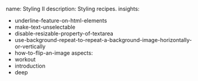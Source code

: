 name: Styling II
description: Styling recipes.
insights:
  - underline-feature-on-html-elements
  - make-text-unselectable
  - disable-resizable-property-of-textarea
  - use-background-repeat-to-repeat-a-background-image-horizontally-or-vertically
  - how-to-flip-an-image
aspects:
  - workout
  - introduction
  - deep
 
